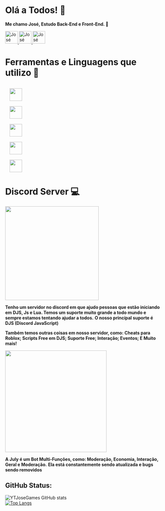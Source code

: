 # Olá a Todos! 👋

**Me chamo José, Estudo Back-End e Front-End. 👀**

<a href="https://youtube.com/YTJoseGames" target="_blank">
  <img alt="José YouTube Channel" height="40px" src="https://rotony.com.br/wp-content/uploads/2021/09/free-youtube-logo-icon-2431-thumb.png" >
</a>
<a href="https://www.instagram.com/ytjosegamesoficial/" target="_blank">
  <img alt="José Instagram Profile" height="40px" src="https://upload.wikimedia.org/wikipedia/commons/a/a5/Instagram_icon.png" />
</a>
<a href="https://dsc.gg/comunidadeyt" target="_blank">
  <img alt="José Discord Server" height="40px" src="https://logodownload.org/wp-content/uploads/2017/11/discord-logo-1-1.png" />
</a>

# Ferramentas e Linguagens que utilizo 🔨

<code>
  <img height="40" src="https://logodownload.org/wp-content/uploads/2016/10/html5-logo-8.png">
</code>
<code>
  <img height="40" src="https://www.dialhost.com.br/blog/wp-content/uploads/2019/09/javascript_logo.png">
</code>
<code>
  <img height="40" src="https://cdn.iconscout.com/icon/free/png-512/node-js-1-1174935.png">
</code>
<code>
  <img height="40" src="https://user-images.githubusercontent.com/674621/71187801-14e60a80-2280-11ea-94c9-e56576f76baf.png">
</code>
<code>
  <img height="40" src="https://upload.wikimedia.org/wikipedia/commons/c/cf/Lua-Logo.svg">
</code>

# Discord Server 💻

<img height="300" src="https://imgur.com/fK5tS2t.png">

**Tenho um servidor no discord em que ajudo pessoas que estão iniciando em DJS, Js e Lua. Temos um suporte muito grande a todo mundo e sempre estamos tentando ajudar a todos.**
**O nosso princípal suporte é DJS (Discord JavaScript)**

**Também temos outras coisas em nosso servidor, como:
Cheats para Roblox;
Scripts Free em DJS;
Suporte Free;
Interação;
Eventos; 
E Muito mais!**

<img height="325" src="https://imgur.com/jic6g8y.png">

**A July é um Bot Multi-Funções, como: Moderação, Economia, Interação, Geral e Moderação.**
**Ela está constantemente sendo atualizada e bugs sendo removidos**

## GitHub Status:

![YTJoseGames GitHub stats](https://github-readme-stats.vercel.app/api?username=YTJoseGames&show_icons=true&theme=tokyonight&hide_title=true)
<br />
[![Top Langs](https://github-readme-stats.vercel.app/api/top-langs/?username=YTJoseGames&layout=compact&theme=tokyonight&hide_title=true)](https://github.com/markimg22/github-readme-stats)
